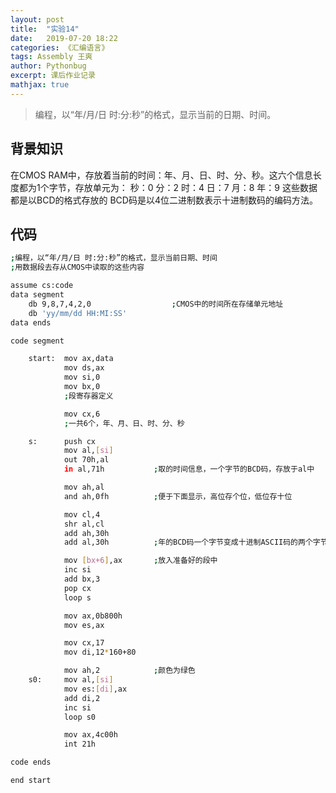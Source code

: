 ```yaml
---
layout: post
title:  "实验14"
date:   2019-07-20 18:22
categories: 《汇编语言》
tags: Assembly 王爽
author: Pythonbug
excerpt: 课后作业记录
mathjax: true
---
```


> 编程，以“年/月/日 时:分:秒”的格式，显示当前的日期、时间。

## 背景知识
在CMOS RAM中，存放着当前的时间：年、月、日、时、分、秒。这六个信息长度都为1个字节，存放单元为：
秒：0     分：2     时：4     日：7     月：8     年：9
这些数据都是以BCD的格式存放的
BCD码是以4位二进制数表示十进制数码的编码方法。

## 代码
```sh
;编程，以“年/月/日 时:分:秒”的格式，显示当前日期、时间
;用数据段去存从CMOS中读取的这些内容

assume cs:code
data segment
    db 9,8,7,4,2,0                  ;CMOS中的时间所在存储单元地址
    db 'yy/mm/dd HH:MI:SS'
data ends

code segment

    start:  mov ax,data
            mov ds,ax
            mov si,0
            mov bx,0
            ;段寄存器定义

            mov cx,6
            ;一共6个，年、月、日、时、分、秒

    s:      push cx
            mov al,[si]
            out 70h,al
            in al,71h           ;取的时间信息，一个字节的BCD码，存放于al中

            mov ah,al
            and ah,0fh          ;便于下面显示，高位存个位，低位存十位

            mov cl,4
            shr al,cl
            add ah,30h
            add al,30h          ;年的BCD码一个字节变成十进制ASCII码的两个字节

            mov [bx+6],ax       ;放入准备好的段中
            inc si
            add bx,3
            pop cx
            loop s

            mov ax,0b800h
            mov es,ax

            mov cx,17
            mov di,12*160+80

            mov ah,2            ;颜色为绿色
    s0:     mov al,[si]
            mov es:[di],ax
            add di,2
            inc si
            loop s0

            mov ax,4c00h
            int 21h

code ends

end start
```
